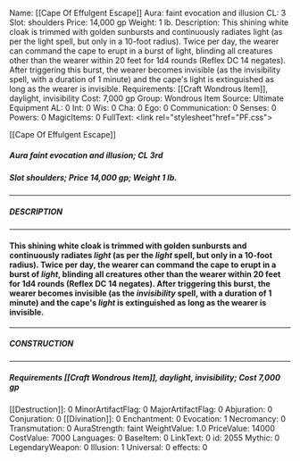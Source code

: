 Name: [[Cape Of Effulgent Escape]]
Aura: faint evocation and illusion
CL: 3
Slot: shoulders
Price: 14,000 gp
Weight: 1 lb.
Description: This shining white cloak is trimmed with golden sunbursts and continuously radiates light (as per the light spell, but only in a 10-foot radius). Twice per day, the wearer can command the cape to erupt in a burst of light, blinding all creatures other than the wearer within 20 feet for 1d4 rounds (Reflex DC 14 negates). After triggering this burst, the wearer becomes invisible (as the invisibility spell, with a duration of 1 minute) and the cape's light is extinguished as long as the wearer is invisible.
Requirements: [[Craft Wondrous Item]], daylight, invisibility
Cost: 7,000 gp
Group: Wondrous Item
Source: Ultimate Equipment
AL: 0
Int: 0
Wis: 0
Cha: 0
Ego: 0
Communication: 0
Senses: 0
Powers: 0
MagicItems: 0
FullText: <link rel="stylesheet"href="PF.css"><div class="heading"><p class="alignleft">[[Cape Of Effulgent Escape]]</p><div style="clear: both;"></div></div><div><h5><b>Aura </b>faint evocation and illusion; <b>CL </b>3rd</h5><h5><b>Slot </b>shoulders; <b>Price </b>14,000 gp; <b>Weight </b>1 lb.</h5></div><hr/><div><h5><b>DESCRIPTION</b></h5></div><hr/><div><h4><p>This shining white cloak is trimmed with golden sunbursts and continuously radiates <i>light</i> (as per the <i>light</i> spell, but only in a 10-foot radius). Twice per day, the wearer can command the cape to erupt in a burst of <i>light</i>, blinding all creatures other than the wearer within 20 feet for 1d4 rounds (Reflex DC 14 negates). After triggering this burst, the wearer becomes invisible (as the <i>invisibility</i> spell, with a duration of 1 minute) and the cape's <i>light</i> is extinguished as long as the wearer is invisible.</p></h4></div><hr/><div><h5><b>CONSTRUCTION</b></h5></div><hr/><div><h5><b>Requirements </b>[[Craft Wondrous Item]], <i>daylight</i>, <i>invisibility</i>; <b>Cost </b>7,000 gp</h5></div>
[[Destruction]]: 0
MinorArtifactFlag: 0
MajorArtifactFlag: 0
Abjuration: 0
Conjuration: 0
[[Divination]]: 0
Enchantment: 0
Evocation: 1
Necromancy: 0
Transmutation: 0
AuraStrength: faint
WeightValue: 1.0
PriceValue: 14000
CostValue: 7000
Languages: 0
BaseItem: 0
LinkText: 0
id: 2055
Mythic: 0
LegendaryWeapon: 0
Illusion: 1
Universal: 0
effects: 0
